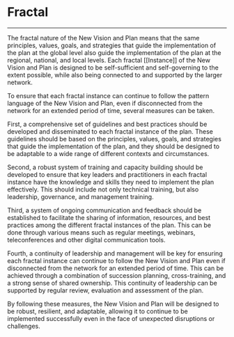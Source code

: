 # Fractal


___

The fractal nature of the New Vision and Plan means that the same principles, values, goals, and strategies that guide the implementation of the plan at the global level also guide the implementation of the plan at the regional, national, and local levels. Each fractal [[Instance]] of the New Vision and Plan is designed to be self-sufficient and self-governing to the extent possible, while also being connected to and supported by the larger network.

To ensure that each fractal instance can continue to follow the pattern language of the New Vision and Plan, even if disconnected from the network for an extended period of time, several measures can be taken.

First, a comprehensive set of guidelines and best practices should be developed and disseminated to each fractal instance of the plan. These guidelines should be based on the principles, values, goals, and strategies that guide the implementation of the plan, and they should be designed to be adaptable to a wide range of different contexts and circumstances.

Second, a robust system of training and capacity building should be developed to ensure that key leaders and practitioners in each fractal instance have the knowledge and skills they need to implement the plan effectively. This should include not only technical training, but also leadership, governance, and management training.

Third, a system of ongoing communication and feedback should be established to facilitate the sharing of information, resources, and best practices among the different fractal instances of the plan. This can be done through various means such as regular meetings, webinars, teleconferences and other digital communication tools.

Fourth, a continuity of leadership and management will be key for ensuring each fractal instance can continue to follow the New Vision and Plan even if disconnected from the network for an extended period of time. This can be achieved through a combination of succession planning, cross-training, and a strong sense of shared ownership. This continuity of leadership can be supported by regular review, evaluation and assessment of the plan.

By following these measures, the New Vision and Plan will be designed to be robust, resilient, and adaptable, allowing it to continue to be implemented successfully even in the face of unexpected disruptions or challenges.